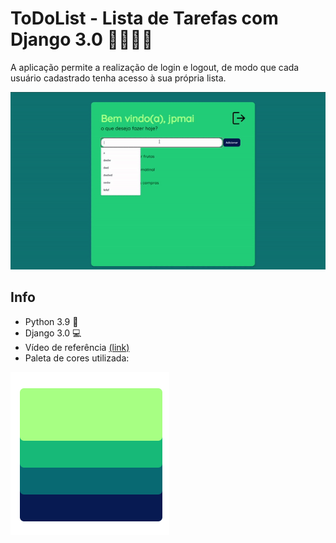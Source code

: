 # ToDoList - Lista de Tarefas com Django 3.0 📄👨🏽‍💻

A aplicação permite a realização de login e logout, de modo que cada usuário cadastrado tenha acesso à sua própria lista.

![](todogif.gif)

## Info 

- Python 3.9 🐍
- Django 3.0 💻
- Vídeo de referência [(link)](https://www.youtube.com/watch?v=4RWFvXDUmjo) 
- Paleta de cores utilizada: 

![](Screenshot_30.png)



